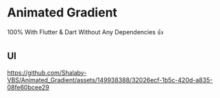 # Animated Gradient

100% With Flutter & Dart Without Any Dependencies 👍

## UI


https://github.com/Shalaby-VBS/Animated_Gradient/assets/149938388/32026ecf-1b5c-420d-a835-08fe60bcee29
